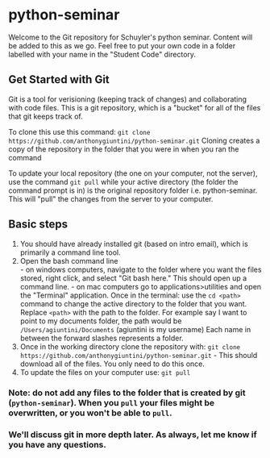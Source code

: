 # python-seminar
Welcome to the Git repository for Schuyler's python seminar. Content will be added to this as we go. Feel free to put your own code in a folder labelled with your name in the "Student Code" directory. 

## Get Started with Git
Git is a tool for verisioning (keeping track of changes) and collaborating with code files. This is a git repository, which is a "bucket" for all of the files that git keeps track of.


To clone this use this command: `git clone https://github.com/anthonygiuntini/python-seminar.git`
Cloning creates a copy of the repository in the folder that you were in when you ran the command

To update your local repository (the one on your computer, not the server), use the command `git pull` while your active directory (the folder the command prompt is in) is the original repository folder i.e. python-seminar. This will "pull" the changes from the server to your computer.

## Basic steps
1. You should have already installed git (based on intro email), which is primarily a command line tool.
2. Open the bash command line  
        - on windows computers, navigate to the folder where you want the files stored, right click, and select "Git bash here." This should open up a command line. 
        - on mac computers go to applications>utilities and open the "Terminal" application. Once in the terminal: use the `cd <path>` command to change the active directory to the folder that you want. Replace `<path>` with the path to the folder. For example say I want to point to my documents folder, the path would be `/Users/agiuntini/Documents` (agiuntini is my username) Each name in between the forward slashes represents a folder.
3. Once in the working directory clone the repository with:  `git clone https://github.com/anthonygiuntini/python-seminar.git` - This should download all of the files. You only need to do this once.
4. To update the files on your computer use: `git pull`

### Note: do not add any files to the folder that is created by git (`python-seminar`). When you `pull` your files might be overwritten, or you won't be able to `pull`. 

### We'll discuss git in more depth later. As always, let me know if you have any questions.
